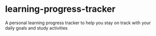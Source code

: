 # learning-progress-tracker
 A personal learning progress tracker to help you stay on track with your daily goals and study activities
